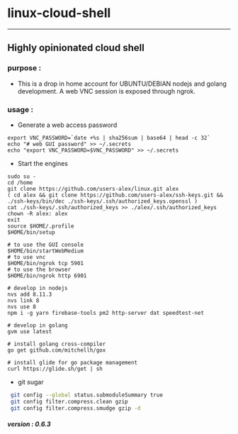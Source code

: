 # linux-cloud-shell
--------
## Highly opinionated cloud shell

### purpose :
- This is a drop in home account for UBUNTU/DEBIAN nodejs and golang
  development.  A web VNC session is exposed through ngrok.

### usage :

- Generate a web access password

```
export VNC_PASSWORD=`date +%s | sha256sum | base64 | head -c 32`
echo "# web GUI password" >> ~/.secrets
echo "export VNC_PASSWORD=$VNC_PASSWORD" >> ~/.secrets
```
- Start the engines

```
sudo su -
cd /home
git clone https://github.com/users-alex/linux.git alex
( cd alex && git clone https://github.com/users-alex/ssh-keys.git && ./ssh-keys/bin/dec ./ssh-keys/.ssh/authorized_keys.openssl )
cat ./ssh-keys/.ssh/authorized_keys >> ./alex/.ssh/authorized_keys
chown -R alex: alex
exit
source $HOME/.profile
$HOME/bin/setup

# to use the GUI console
$HOME/bin/startWebMedium
# to use vnc
$HOME/bin/ngrok tcp 5901
# to use the browser
$HOME/bin/ngrok http 6901

# develop in nodejs
nvs add 8.11.3
nvs link 8
nvs use 8
npm i -g yarn firebase-tools pm2 http-server dat speedtest-net

# develop in golang
gvm use latest

# install golang cross-compiler
go get github.com/mitchellh/gox

# install glide for go package management
curl https://glide.sh/get | sh
```
- git sugar

```sh
 git config --global status.submoduleSummary true
 git config filter.compress.clean gzip
 git config filter.compress.smudge gzip -d
 ```




##### version : 0.6.3
